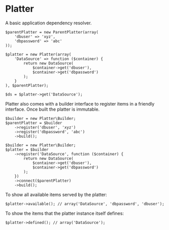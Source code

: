 # Platter

A basic application dependency resolver.

	$parentPlatter = new ParentPlatter(array(
		'dbuser' => 'xyz',
		'dbpassword' => 'abc'
	));

	$platter = new Platter(array(
		'DataSource' => function ($container) {
			return new DataSource(
				$container->get('dbuser'),
				$container->get('dbpassword')
			);
		}
	), $parentPlatter);

	$ds = $platter->get('DataSource');

Platter also comes with a builder interface to register
items in a friendly interface. Once built the platter
is immutable.

	$builder = new Platter\Builder;
	$parentPlatter = $builder
		->register('dbuser', 'xyz')
		->register('dbpassword', 'abc')
		->build();

	$builder = new Platter\Builder;
	$platter = $builder
		->register('DataSource', function ($container) {
			return new DataSource(
				$container->get('dbuser'),
				$container->get('dbpassword')
			);
		})
		->connect($parentPlatter)
		->build();

To show all available items served by the platter:

	$platter->available(); // array('DataSource', 'dbpassword', 'dbuser');

To show the items that the platter instance itself defines:

	$platter->defined(); // array('DataSource');
